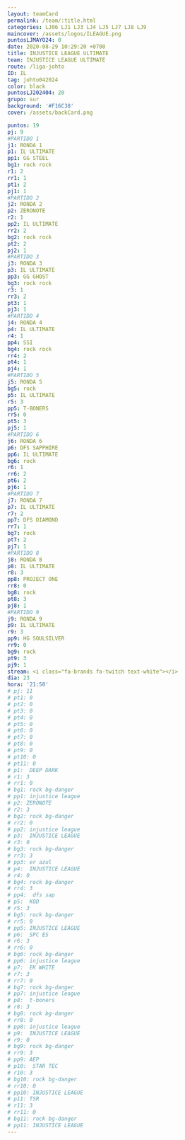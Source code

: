 ```yaml
---
layout: teamCard
permalink: /team/:title.html
categories: LJ06 LJ1 LJ3 LJ4 LJ5 LJ7 LJ8 LJ9
maincover: /assets/logos/ILEAGUE.png
puntosLJMAYO24: 0
date: 2020-08-29 10:29:20 +0700
title: INJUSTICE LEAGUE ULTIMATE
team: INJUSTICE LEAGUE ULTIMATE
route: /liga-johto
ID: IL
tag: johto042024
color: black
puntosLJ202404: 20
grupo: sur
background: '#F16C38'
cover: /assets/backCard.png

puntos: 19
pj: 9
#PARTIDO 1
j1: RONDA 1
p1: IL ULTIMATE 
pp1: GG STEEL
bg1: rock rock
r1: 2
rr1: 1
pt1: 2
pj1: 1
#PARTIDO 2
j2: RONDA 2
p2: ZERONOTE
r2: 1
pp2: IL ULTIMATE
rr2: 2
bg2: rock rock
pt2: 2
pj2: 1
#PARTIDO 3
j3: RONDA 3
p3: IL ULTIMATE
pp3: GG GHOST
bg3: rock rock
r3: 1
rr3: 2
pt3: 1
pj3: 1
#PARTIDO 4
j4: RONDA 4
p4: IL ULTIMATE
r4: 1
pp4: SSI
bg4: rock rock
rr4: 2
pt4: 1
pj4: 1
#PARTIDO 5
j5: RONDA 5
bg5: rock 
p5: IL ULTIMATE
r5: 3
pp5: T-BONERS
rr5: 0
pt5: 3
pj5: 1
#PARTIDO 6
j6: RONDA 6
p6: DFS SAPPHIRE
pp6: IL ULTIMATE
bg6: rock 
r6: 1
rr6: 2
pt6: 2
pj6: 1
#PARTIDO 7
j7: RONDA 7
p7: IL ULTIMATE
r7: 2
pp7: DFS DIAMOND
rr7: 1
bg7: rock 
pt7: 2
pj7: 1
#PARTIDO 8
j8: RONDA 8
p8: IL ULTIMATE 
r8: 3
pp8: PROJECT ONE
rr8: 0
bg8: rock 
pt8: 3
pj8: 1
#PARTIDO 9
j9: RONDA 9
p9: IL ULTIMATE
r9: 3
pp9: HG SOULSILVER
rr9: 0
bg9: rock
pt9: 3
pj9: 1
stream: <i class="fa-brands fa-twitch text-white"></i>
dia: 23
hora: '21:50'
# pj: 11
# pt1: 0
# pt2: 0
# pt3: 0
# pt4: 0
# pt5: 0
# pt6: 0
# pt7: 0
# pt8: 0
# pt9: 0
# pt10: 0
# pt11: 0
# p1:  DEEP DARK
# r1: 3
# rr1: 0
# bg1: rock bg-danger
# pp1: injustice league
# p2: ZERONOTE
# r2: 3
# bg2: rock bg-danger
# rr2: 0
# pp2: injustice league
# p3:  INJUSTICE LEAGUE
# r3: 0
# bg3: rock bg-danger
# rr3: 3
# pp3: er azul
# p4:  INJUSTICE LEAGUE
# r4: 0
# bg4: rock bg-danger
# rr4: 3
# pp4:  dfs sap
# p5:  KOD
# r5: 3
# bg5: rock bg-danger
# rr5: 0
# pp5: INJUSTICE LEAGUE
# p6:  SPC ES
# r6: 3
# rr6: 0
# bg6: rock bg-danger
# pp6: injustice league
# p7:  EK WHITE
# r7: 3
# rr7: 0
# bg7: rock bg-danger
# pp7: injustice league
# p8:  t-boners
# r8: 3
# bg8: rock bg-danger
# rr8: 0
# pp8: injustice league
# p9:  INJUSTICE LEAGUE
# r9: 0
# bg9: rock bg-danger
# rr9: 3
# pp9: AEP
# p10:  STAR TEC
# r10: 3
# bg10: rock bg-danger
# rr10: 0
# pp10: INJUSTICE LEAGUE
# p11: TSR
# r11: 3
# rr11: 0
# bg11: rock bg-danger
# pp11: INJUSTICE LEAGUE
---
```



